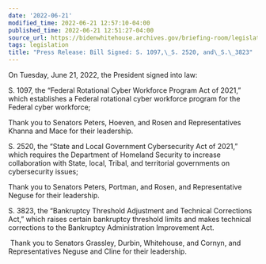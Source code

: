 ```yaml
---
date: '2022-06-21'
modified_time: 2022-06-21 12:57:10-04:00
published_time: 2022-06-21 12:51:27-04:00
source_url: https://bidenwhitehouse.archives.gov/briefing-room/legislation/2022/06/21/press-release-bill-signed-s-1097-s-2520-and-s-3823/
tags: legislation
title: "Press Release: Bill Signed: S. 1097,\_S. 2520, and\_S.\_3823"
---
```

 
On Tuesday, June 21, 2022, the President signed into law:  
  
S. 1097, the “Federal Rotational Cyber Workforce Program Act of 2021,”
which establishes a Federal rotational cyber workforce program for the
Federal cyber workforce;

Thank you to Senators Peters, Hoeven, and Rosen and Representatives
Khanna and Mace for their leadership.  
  
S. 2520, the “State and Local Government Cybersecurity Act of 2021,”
which requires the Department of Homeland Security to increase
collaboration with State, local, Tribal, and territorial governments on
cybersecurity issues;

Thank you to Senators Peters, Portman, and Rosen, and Representative
Neguse for their leadership.  
  
S. 3823, the “Bankruptcy Threshold Adjustment and Technical Corrections
Act,” which raises certain bankruptcy threshold limits and makes
technical corrections to the Bankruptcy Administration Improvement Act.

 Thank you to Senators Grassley, Durbin, Whitehouse, and Cornyn, and
Representatives Neguse and Cline for their leadership.
